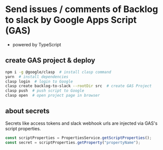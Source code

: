 # Send issues / comments of Backlog to slack by Google Apps Script (GAS)
* powered by TypeScript

## create GAS project & deploy
```sh
npm i -g @google/clasp  # install clasp command
yarn  # install dependencies
clasp login  # login to Google
clasp create backlog-to-slack --rootDir src  # create GAS Project
clasp push  # push script to Google
clasp open  # open project page in browser
```

## about secrets
Secrets like access tokens and slack webhook urls are injected via GAS's script properties.
```js
const scriptProperties = PropertiesService.getScriptProperties();
const secret = scriptProperties.getProperty("propertyName");
```
